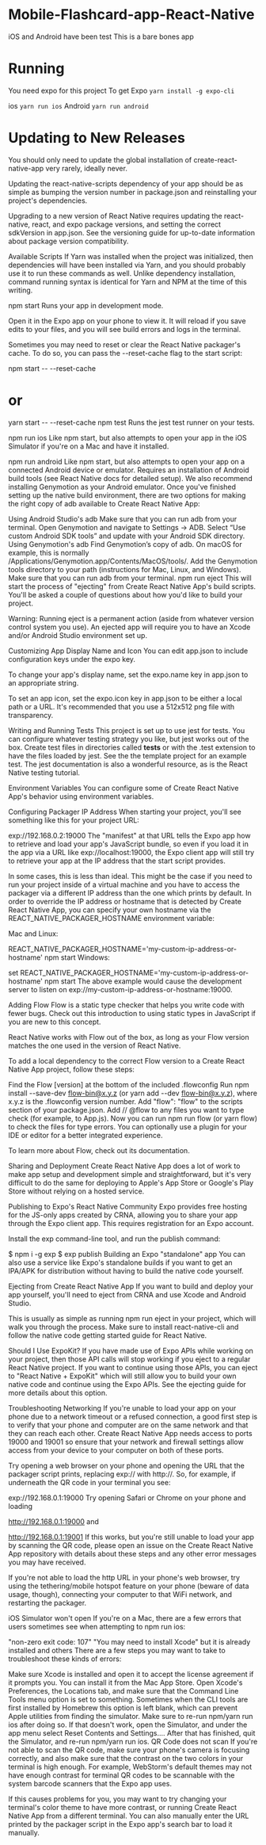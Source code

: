 # Mobile-Flashcard-app-React-Native
iOS and Android have been test 
This is a bare bones app
# Running 
You need expo for this project
To get Expo `yarn install -g expo-cli`

ios `yarn run ios`
Android `yarn run android`

# Updating to New Releases
You should only need to update the global installation of create-react-native-app very rarely, ideally never.

Updating the react-native-scripts dependency of your app should be as simple as bumping the version number in package.json and reinstalling your project's dependencies.

Upgrading to a new version of React Native requires updating the react-native, react, and expo package versions, and setting the correct sdkVersion in app.json. See the versioning guide for up-to-date information about package version compatibility.

Available Scripts
If Yarn was installed when the project was initialized, then dependencies will have been installed via Yarn, and you should probably use it to run these commands as well. Unlike dependency installation, command running syntax is identical for Yarn and NPM at the time of this writing.

npm start
Runs your app in development mode.

Open it in the Expo app on your phone to view it. It will reload if you save edits to your files, and you will see build errors and logs in the terminal.

Sometimes you may need to reset or clear the React Native packager's cache. To do so, you can pass the --reset-cache flag to the start script:

npm start -- --reset-cache
# or
yarn start -- --reset-cache
npm test
Runs the jest test runner on your tests.

npm run ios
Like npm start, but also attempts to open your app in the iOS Simulator if you're on a Mac and have it installed.

npm run android
Like npm start, but also attempts to open your app on a connected Android device or emulator. Requires an installation of Android build tools (see React Native docs for detailed setup). We also recommend installing Genymotion as your Android emulator. Once you've finished setting up the native build environment, there are two options for making the right copy of adb available to Create React Native App:

Using Android Studio's adb
Make sure that you can run adb from your terminal.
Open Genymotion and navigate to Settings -> ADB. Select “Use custom Android SDK tools” and update with your Android SDK directory.
Using Genymotion's adb
Find Genymotion’s copy of adb. On macOS for example, this is normally /Applications/Genymotion.app/Contents/MacOS/tools/.
Add the Genymotion tools directory to your path (instructions for Mac, Linux, and Windows).
Make sure that you can run adb from your terminal.
npm run eject
This will start the process of "ejecting" from Create React Native App's build scripts. You'll be asked a couple of questions about how you'd like to build your project.

Warning: Running eject is a permanent action (aside from whatever version control system you use). An ejected app will require you to have an Xcode and/or Android Studio environment set up.

Customizing App Display Name and Icon
You can edit app.json to include configuration keys under the expo key.

To change your app's display name, set the expo.name key in app.json to an appropriate string.

To set an app icon, set the expo.icon key in app.json to be either a local path or a URL. It's recommended that you use a 512x512 png file with transparency.

Writing and Running Tests
This project is set up to use jest for tests. You can configure whatever testing strategy you like, but jest works out of the box. Create test files in directories called __tests__ or with the .test extension to have the files loaded by jest. See the the template project for an example test. The jest documentation is also a wonderful resource, as is the React Native testing tutorial.

Environment Variables
You can configure some of Create React Native App's behavior using environment variables.

Configuring Packager IP Address
When starting your project, you'll see something like this for your project URL:

exp://192.168.0.2:19000
The "manifest" at that URL tells the Expo app how to retrieve and load your app's JavaScript bundle, so even if you load it in the app via a URL like exp://localhost:19000, the Expo client app will still try to retrieve your app at the IP address that the start script provides.

In some cases, this is less than ideal. This might be the case if you need to run your project inside of a virtual machine and you have to access the packager via a different IP address than the one which prints by default. In order to override the IP address or hostname that is detected by Create React Native App, you can specify your own hostname via the REACT_NATIVE_PACKAGER_HOSTNAME environment variable:

Mac and Linux:

REACT_NATIVE_PACKAGER_HOSTNAME='my-custom-ip-address-or-hostname' npm start
Windows:

set REACT_NATIVE_PACKAGER_HOSTNAME='my-custom-ip-address-or-hostname'
npm start
The above example would cause the development server to listen on exp://my-custom-ip-address-or-hostname:19000.

Adding Flow
Flow is a static type checker that helps you write code with fewer bugs. Check out this introduction to using static types in JavaScript if you are new to this concept.

React Native works with Flow out of the box, as long as your Flow version matches the one used in the version of React Native.

To add a local dependency to the correct Flow version to a Create React Native App project, follow these steps:

Find the Flow [version] at the bottom of the included .flowconfig
Run npm install --save-dev flow-bin@x.y.z (or yarn add --dev flow-bin@x.y.z), where x.y.z is the .flowconfig version number.
Add "flow": "flow" to the scripts section of your package.json.
Add // @flow to any files you want to type check (for example, to App.js).
Now you can run npm run flow (or yarn flow) to check the files for type errors. You can optionally use a plugin for your IDE or editor for a better integrated experience.

To learn more about Flow, check out its documentation.

Sharing and Deployment
Create React Native App does a lot of work to make app setup and development simple and straightforward, but it's very difficult to do the same for deploying to Apple's App Store or Google's Play Store without relying on a hosted service.

Publishing to Expo's React Native Community
Expo provides free hosting for the JS-only apps created by CRNA, allowing you to share your app through the Expo client app. This requires registration for an Expo account.

Install the exp command-line tool, and run the publish command:

$ npm i -g exp
$ exp publish
Building an Expo "standalone" app
You can also use a service like Expo's standalone builds if you want to get an IPA/APK for distribution without having to build the native code yourself.

Ejecting from Create React Native App
If you want to build and deploy your app yourself, you'll need to eject from CRNA and use Xcode and Android Studio.

This is usually as simple as running npm run eject in your project, which will walk you through the process. Make sure to install react-native-cli and follow the native code getting started guide for React Native.

Should I Use ExpoKit?
If you have made use of Expo APIs while working on your project, then those API calls will stop working if you eject to a regular React Native project. If you want to continue using those APIs, you can eject to "React Native + ExpoKit" which will still allow you to build your own native code and continue using the Expo APIs. See the ejecting guide for more details about this option.

Troubleshooting
Networking
If you're unable to load your app on your phone due to a network timeout or a refused connection, a good first step is to verify that your phone and computer are on the same network and that they can reach each other. Create React Native App needs access to ports 19000 and 19001 so ensure that your network and firewall settings allow access from your device to your computer on both of these ports.

Try opening a web browser on your phone and opening the URL that the packager script prints, replacing exp:// with http://. So, for example, if underneath the QR code in your terminal you see:

exp://192.168.0.1:19000
Try opening Safari or Chrome on your phone and loading

http://192.168.0.1:19000
and

http://192.168.0.1:19001
If this works, but you're still unable to load your app by scanning the QR code, please open an issue on the Create React Native App repository with details about these steps and any other error messages you may have received.

If you're not able to load the http URL in your phone's web browser, try using the tethering/mobile hotspot feature on your phone (beware of data usage, though), connecting your computer to that WiFi network, and restarting the packager.

iOS Simulator won't open
If you're on a Mac, there are a few errors that users sometimes see when attempting to npm run ios:

"non-zero exit code: 107"
"You may need to install Xcode" but it is already installed
and others
There are a few steps you may want to take to troubleshoot these kinds of errors:

Make sure Xcode is installed and open it to accept the license agreement if it prompts you. You can install it from the Mac App Store.
Open Xcode's Preferences, the Locations tab, and make sure that the Command Line Tools menu option is set to something. Sometimes when the CLI tools are first installed by Homebrew this option is left blank, which can prevent Apple utilities from finding the simulator. Make sure to re-run npm/yarn run ios after doing so.
If that doesn't work, open the Simulator, and under the app menu select Reset Contents and Settings.... After that has finished, quit the Simulator, and re-run npm/yarn run ios.
QR Code does not scan
If you're not able to scan the QR code, make sure your phone's camera is focusing correctly, and also make sure that the contrast on the two colors in your terminal is high enough. For example, WebStorm's default themes may not have enough contrast for terminal QR codes to be scannable with the system barcode scanners that the Expo app uses.

If this causes problems for you, you may want to try changing your terminal's color theme to have more contrast, or running Create React Native App from a different terminal. You can also manually enter the URL printed by the packager script in the Expo app's search bar to load it manually.